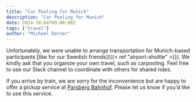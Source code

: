 ```yaml
---
title: "Car Pooling for Munich"
description: "Car Pooling for Munich"
date: 2024-10-04T09:00:00Z
tags: ["travel"]
author: "Michael Dorner"
---
```


Unfortunately, we were unable to arrange transportation for Munich-based participants [like for our Swedish friends]({{< ref "airport-shuttle" >}}). We kindly ask that you organize your own travel, such as carpooling. Feel free to use our Slack channel to coordinate with others for shared rides.

If you arrive by train, we are sorry for the inconvenience but are happy to offer a pickup service at [Parsberg Bahnhof](https://www.bahnhof.de/parsberg). Please let us know if you'd like to use this service.
